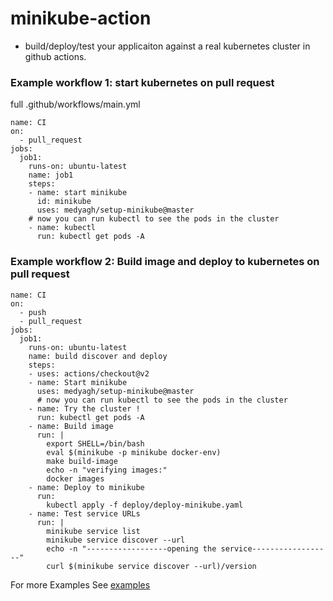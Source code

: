 # minikube-action
- build/deploy/test your applicaiton against a real kubernetes cluster in github actions.

### Example workflow 1: start kubernetes on pull request

full  .github/workflows/main.yml
```
name: CI
on:   
  - pull_request
jobs:
  job1:
    runs-on: ubuntu-latest
    name: job1
    steps:
    - name: start minikube 
      id: minikube
      uses: medyagh/setup-minikube@master
    # now you can run kubectl to see the pods in the cluster
    - name: kubectl 
      run: kubectl get pods -A
```


### Example workflow 2: Build image and deploy to kubernetes on pull request
```
name: CI
on:   
  - push 
  - pull_request
jobs:
  job1:
    runs-on: ubuntu-latest
    name: build discover and deploy 
    steps:
    - uses: actions/checkout@v2
    - name: Start minikube
      uses: medyagh/setup-minikube@master
      # now you can run kubectl to see the pods in the cluster
    - name: Try the cluster !
      run: kubectl get pods -A
    - name: Build image 
      run: | 
        export SHELL=/bin/bash
        eval $(minikube -p minikube docker-env)
        make build-image
        echo -n "verifying images:"
        docker images
    - name: Deploy to minikube
      run: 
        kubectl apply -f deploy/deploy-minikube.yaml
    - name: Test service URLs
      run: | 
        minikube service list
        minikube service discover --url
        echo -n "------------------opening the service------------------"
        curl $(minikube service discover --url)/version
```

For more Examples See [examples](https://github.com/medyagh/setup-minikube/tree/master/examples) 